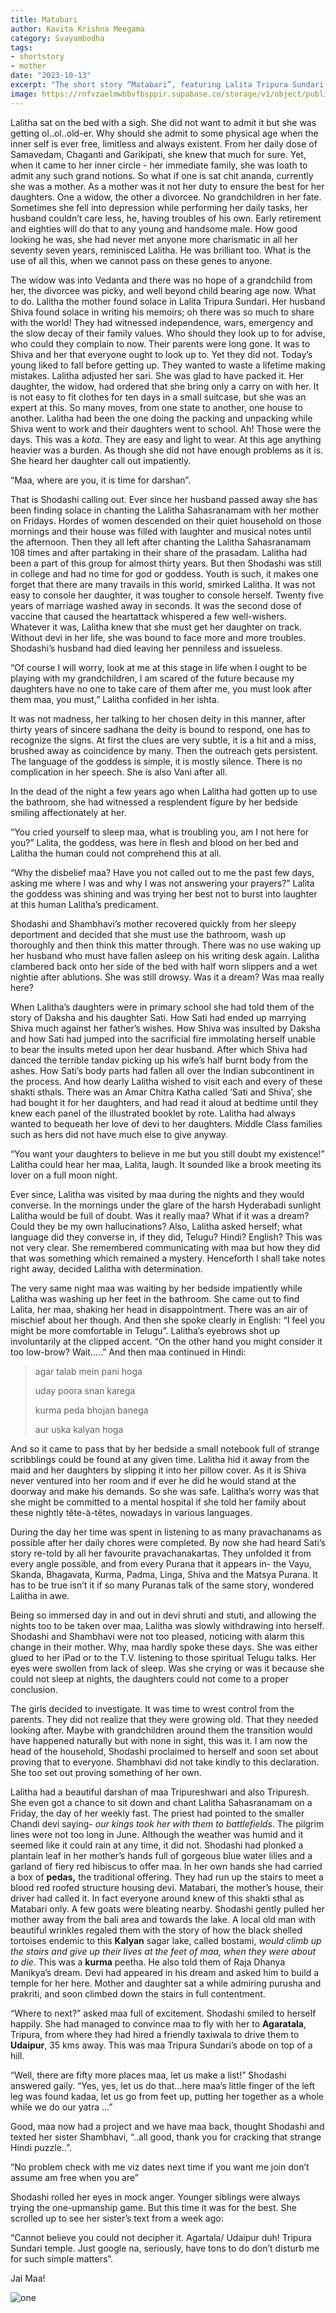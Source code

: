```yaml
---
title: Matabari
author: Kavita Krishna Meegama
category: Svayambodha
tags: 
- shortstory
- mother
date: "2023-10-13"
excerpt: "The short story “Matabari”, featuring Lalita Tripura Sundari’s mandir in Tripura, how individuals and families continue to hold on to dharma in the wake of an imploding society."
image: https://rnfvzaelmwbbvfbsppir.supabase.co/storage/v1/object/public/brhatwebsite/05dhiti/matabari/matabari1.webp
---
```


Lalitha sat on the bed with a sigh. She did not want to admit it but she was getting ol..ol..old-er. Why should she admit to some physical age when the inner self is ever free, limitless and always existent. From her daily dose of Samavedam, Chaganti and Garikipati, she knew that much for sure. Yet, when it came to her inner circle - her immediate family, she was loath to admit any such grand notions. So what if one is sat chit ananda, currently she was a mother. As a mother was it not her duty to ensure the best for her daughters. One a widow, the other a divorcee. No grandchildren in her fate. Sometimes she fell into depression while performing her daily tasks, her husband couldn’t care less, he, having troubles of his own. Early retirement and eighties will do that to any young and handsome male. How good looking he was, she had never met anyone more charismatic in all her seventy seven years, reminisced Lalitha. He was brilliant too. What is the use of all this, when we cannot pass on these genes to anyone. 

The widow was into Vedanta and there was no hope of a grandchild from her, the divorcee was picky, and well beyond child bearing age now. What to do. Lalitha the mother found solace in Lalita Tripura Sundari. Her husband Shiva found solace in writing his memoirs; oh there was so much to share with the world! They had witnessed independence, wars, emergency and the slow decay of their family values. Who should they look up to for advise, who could they complain to now. Their parents were long gone. It was to Shiva and her that everyone ought to look up to. Yet they did not. Today’s young liked to fall before getting up. They wanted to waste a lifetime making mistakes. Lalitha adjusted her sari. She was glad to have packed it. Her daughter, the widow, had ordered that she bring only a carry on with her. It is not easy to fit clothes for ten days in a small suitcase, but she was an expert at this. So many moves, from one state to another, one house to another. Lalitha had been the one doing the packing and unpacking while Shiva went to work and their daughters went to school. Ah! Those were the days. This was a _kota_. They are easy and light to wear. At this age anything heavier was a burden. As though she did not have enough problems as it is. She heard her daughter call out impatiently.

“Maa, where are you, it is time for darshan”.

That is Shodashi calling out. Ever since her husband passed away she has been finding solace in chanting the Lalitha Sahasranamam with her mother on Fridays. Hordes of women descended on their quiet household on those mornings and their house was filled with laughter and musical notes until the afternoon. Then they all left after chanting the Lalitha Sahasranamam 108 times and after partaking in their share of the prasadam. Lalitha had been a part of this group for almost thirty years. But then Shodashi was still in college and had no time for god or goddess. Youth is such, it makes one forget that there are many travails in this world, smirked Lalitha. It was not easy to console her daughter, it was tougher to console herself. Twenty five years of marriage washed away in seconds. It was the second dose of vaccine that caused the heartattack whispered a few well-wishers. Whatever it was, Lalitha knew that she must get her daughter on track. Without devi in her life, she was bound to face more and more troubles. Shodashi’s husband had died leaving her penniless and issueless. 

“Of course I will worry, look at me at this stage in life when I ought to be playing with my grandchildren, I am scared of the future because my daughters have no one to take care of them after me, you must look after them maa, you must,” Lalitha confided in her ishta. 

It was not madness, her talking to her chosen deity in this manner, after thirty years of sincere sadhana the deity is bound to respond, one has to recognize the signs. At first the clues are very subtle, it is a hit and a miss, brushed away as coincidence by many. Then the outreach gets persistent. The language of the goddess is simple, it is mostly silence. There is no complication in her speech. She is also Vani after all. 

In the dead of the night a few years ago when Lalitha had gotten up to use the bathroom, she had witnessed a resplendent figure by her bedside smiling affectionately at her. 

“You cried yourself to sleep maa, what is troubling you, am I not here for you?” Lalita, the goddess, was here in flesh and blood on her bed and Lalitha the human could not comprehend this at all.

“Why the disbelief maa? Have you not called out to me the past few days, asking me where I was and why I was not answering your prayers?” Lalita the goddess was shining and was trying her best not to burst into laughter at this human Lalitha’s predicament.

Shodashi and Shambhavi’s mother recovered quickly from her sleepy deportment and decided that she must use the bathroom, wash up thoroughly and then think this matter through. There was no use waking up her husband who must have fallen asleep on his writing desk again. Lalitha clambered back onto her side of the bed with half worn slippers and a wet nightie after ablutions. She was still drowsy. Was it a dream? Was maa really here?

When Lalitha’s daughters were in primary school she had told them of the story of Daksha and his daughter Sati. How Sati had ended up marrying Shiva much against her father’s wishes. How Shiva was insulted by Daksha and how Sati had jumped into the sacrificial fire immolating herself unable to bear the insults meted upon her dear husband. After which Shiva had danced the terrible tandav picking up his wife’s half burnt body from the ashes. How Sati’s body parts had fallen all over the Indian subcontinent in the process. And how dearly Lalitha wished to visit each and every of these shakti sthals. There was an Amar Chitra Katha called ‘Sati and Shiva’, she had bought it for her daughters, and had read it aloud at bedtime until they knew each panel of the illustrated booklet by rote. Lalitha had always wanted to bequeath her love of devi to her daughters. Middle Class families such as hers did not have much else to give anyway. 

“You want your daughters to believe in me but you still doubt my existence!” Lalitha could hear her maa, Lalita, laugh. It sounded like a brook meeting its lover on a full moon night. 

Ever since, Lalitha was visited by maa during the nights and they would converse. In the mornings under the glare of the harsh Hyderabadi sunlight Lalitha would be full of doubt. Was it really maa? What if it was a dream? Could they be my own hallucinations? Also, Lalitha asked herself; what language did they converse in, if they did, Telugu? Hindi? English? This was not very clear. She remembered communicating with maa but how they did that was something which remained a mystery. Henceforth I shall take notes right away, decided Lalitha with determination. 

The very same night maa was waiting by her bedside impatiently while Lalitha was washing up her feet in the bathroom. She came out to find Lalita, her maa, shaking her head in disappointment. There was an air of mischief about her though. And then she spoke clearly in English: “I feel you might be more comfortable in Telugu”. Lalitha’s eyebrows shot up involuntarily at the clipped accent. “On the other hand you might consider it too low-brow? Wait…..” And then maa continued in Hindi:

>agar talab mein pani hoga
>
>uday poora snan karega
>
>kurma peda bhojan banega
>
>aur uska kalyan hoga

And so it came to pass that by her bedside a small notebook full of strange scribblings could be found at any given time. Lalitha hid it away from the maid and her daughters by slipping it into her pillow cover. As it is Shiva never ventured into her room and if ever he did he would stand at the doorway and make his demands. So she was safe. Lalitha’s worry was that she might be committed to a mental hospital if she told her family about these nightly tête-à-têtes, nowadays in various languages. 

During the day her time was spent in listening to as many pravachanams as possible after her daily chores were completed. By now she had heard Sati’s story re-told by all her favourite pravachanakartas. They unfolded it from every angle possible, and from every Purana that it appears in- the Vayu, Skanda, Bhagavata, Kurma, Padma, Linga, Shiva and the Matsya Purana. It has to be true isn’t it if so many Puranas talk of the same story, wondered Lalitha in awe.

Being so immersed day in and out in devi shruti and stuti, and allowing the nights too to be taken over maa, Lalitha was slowly withdrawing into herself. Shodashi and Shambhavi were not too pleased, noticing with alarm this change in their mother. Why, maa hardly spoke these days. She was either glued to her iPad or to the T.V. listening to those spiritual Telugu talks. Her eyes were swollen from lack of sleep. Was she crying or was it because she could not sleep at nights, the daughters could not come to a proper conclusion. 

The girls decided to investigate. It was time to wrest control from the parents. They did not realize that they were growing old. That they needed looking after. Maybe with grandchildren around them the transition would have happened naturally but with none in sight, this was it. I am now the head of the household, Shodashi proclaimed to herself and soon set about proving that to everyone. Shambhavi did not take kindly to this declaration. She too set out proving something of her own. 

Lalitha had a beautiful darshan of maa Tripureshwari and also Tripuresh. She even got a chance to sit down and chant Lalitha Sahasranamam on a Friday, the day of her weekly fast. The priest had pointed to the smaller Chandi devi saying- _our kings took her with them to battlefields_. The pilgrim lines were not too long in June. Although the weather was humid and it seemed like it could rain at any time, it did not. Shodashi had plonked a plantain leaf in her mother’s hands full of gorgeous blue water lilies and a garland of fiery red hibiscus to offer maa. In her own hands she had carried a box of **pedas,** the traditional offering. They had run up the stairs to meet a blood red roofed structure housing devi. Matabari, the mother’s house, their driver had called it. In fact everyone around knew of this shakti sthal as Matabari only. A few goats were bleating nearby. Shodashi gently pulled her mother away from the bali area and towards the lake. A local old man with beautiful wrinkles regaled them with the story of how the black shelled tortoises endemic to this **Kalyan** sagar lake, called bostami, _would climb up the stairs and give up their lives at the feet of maa, when they were about to die_. This was a **kurma** peetha. He also told them of Raja Dhanya Manikya’s dream. Devi had appeared in his dream and asked him to build a temple for her here. Mother and daughter sat a while admiring purusha and prakriti, and soon climbed down the stairs in full contentment.

“Where to next?” asked maa full of excitement. Shodashi smiled to herself happily. She had managed to convince maa to fly with her to **Agaratala**, Tripura, from where they had hired a friendly taxiwala to drive them to **Udaipur**, 35 kms away. This was maa Tripura Sundari’s abode on top of a hill. 

“Well, there are fifty more places maa, let us make a list!” Shodashi answered gaily. “Yes, yes, let us do that…here maa’s little finger of the left leg was found kadaa, let us go from feet up, putting her together as a whole while we do our yatra ...” 

Good, maa now had a project and we have maa back, thought Shodashi and texted her sister Shambhavi, “..all good, thank you for cracking that strange Hindi puzzle..”. 

“No problem check with me viz dates next time if you want me join don’t assume am free when you are” 

Shodashi rolled her eyes in mock anger. Younger siblings were always trying the one-upmanship game. But this time it was for the best. She scrolled up to see her sister’s text from a week ago:

“Cannot believe you could not decipher it. Agartala/ Udaipur duh! Tripura Sundari temple. Just google na, seriously, have tons to do don’t disturb me for such simple matters”.

Jai Maa!

<img class="imageclass" src="https://rnfvzaelmwbbvfbsppir.supabase.co/storage/v1/object/public/brhatwebsite/05dhiti/matabari/matabari2.webp" alt="one"/>

<style lang="sass">

.imageclass
	object-fit: contain
	weight: 200px
	height: 400px

</style>